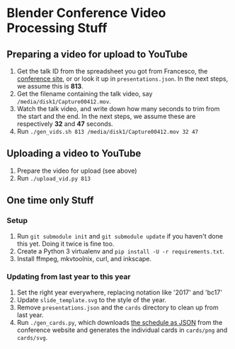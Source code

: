 # Blender Conference Video Processing Stuff


## Preparing a video for upload to YouTube

1. Get the talk ID from the spreadsheet you got from Francesco, the [conference
   site](https://www.blender.org/conference/2017/presentations), or or look it up in
   `presentations.json`. In the next steps, we assume this is **813**.
2. Get the filename containing the talk video, say `/media/disk1/Capture00412.mov`.
3. Watch the talk video, and write down how many seconds to trim from the start and the end.
   In the next steps, we assume these are respectively **32** and **47** seconds.
4. Run `./gen_vids.sh 813 /media/disk1/Capture00412.mov 32 47`


## Uploading a video to YouTube

1. Prepare the video for upload (see above)
2. Run `./upload_vid.py 813`


## One time only Stuff

### Setup

1. Run `git submodule init` and `git submodule update` if you haven't done this yet. Doing it twice
   is fine too.
2. Create a Python 3 virtualenv and `pip install -U -r requirements.txt`.
3. Install ffmpeg, mkvtoolnix, curl, and inkscape.


### Updating from last year to this year

1. Set the right year everywhere, replacing notation like '2017' and 'bc17'
2. Update `slide_template.svg` to the style of the year.
3. Remove `presentations.json` and the `cards` directory to clean up from last year.
4. Run `./gen_cards.py`, which downloads [the schedule as
   JSON](https://www.blender.org/conference/2017/presentations?format=json) from the conference
   website and generates the individual cards in `cards/png` and `cards/svg`.
